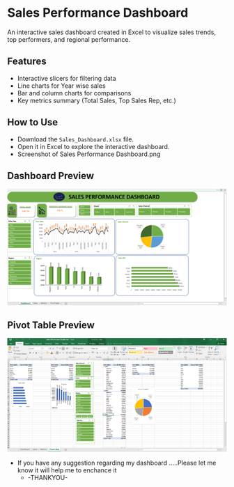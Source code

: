 # Sales Performance Dashboard
An interactive sales dashboard created in Excel to visualize sales trends, top performers, and regional performance.

## Features
- Interactive slicers for filtering data
- Line charts for Year wise sales
- Bar and column charts for comparisons
- Key metrics summary (Total Sales, Top Sales Rep, etc.)

## How to Use
- Download the `Sales_Dashboard.xlsx` file.
- Open it in Excel to explore the interactive dashboard.
- Screenshot of Sales Performance Dashboard.png
 
## Dashboard Preview
![Dashboard Screenshot](Screenshot_of_Sales_Performance_Dashboard.png)
## Pivot Table Preview
![Pivot Table Screenshot](Screenshot_of_Pivot_Table.png)



- If you have any suggestion regarding my dashboard .....Please let me know it will help me to enchance it
  - -THANKYOU-
